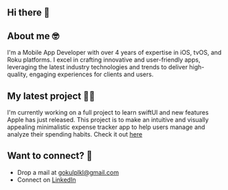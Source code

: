 ## Hi there 👋
## About me 🤓
I'm a Mobile App Developer with over 4 years of expertise in iOS, tvOS, and Roku platforms. I excel in crafting innovative and user-friendly apps, leveraging the latest industry technologies and trends to deliver high-quality, engaging experiences for clients and users.

## My latest project 👨‍💻
I'm currently working on a full project to learn swiftUI and new features Apple has just released. This project is to make an intuitive and visually appealing minimalistic expense tracker app to help users manage and analyze their spending habits.
Check it out [here](https://github.com/gokulpulikkal/ExpensePal)

## Want to connect? 🤝
- Drop a mail at gokulplkl@gmail.com
- Connect on [LinkedIn](https://www.linkedin.com/in/gokulpulikkal/)
